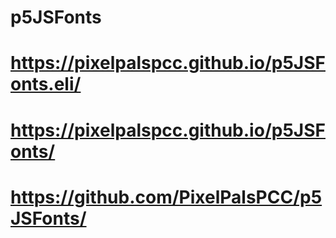 # p5JSFonts

# https://pixelpalspcc.github.io/p5JSFonts.eli/

# https://pixelpalspcc.github.io/p5JSFonts/

# https://github.com/PixelPalsPCC/p5JSFonts/
